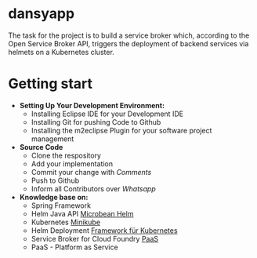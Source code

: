 # dansyapp

The task for the project is to build a service broker which, according to the Open Service Broker API, triggers the deployment of backend services via helmets on a Kubernetes cluster.

# Getting start
  * <b>Setting Up Your Development Environment:</b>
      - Installing Eclipse IDE for your Development IDE
      - Installing Git for pushing Code to Github
      - Installing the m2eclipse Plugin for your software project management
  * <b> Source Code </b>
      - Clone the respository 
      - Add your implementation
      - Commit your change with <i>Comments</i>
      - Push to Github
      - Inform all Contributors over <i> Whatsapp</i>
  * <b>Knowledge base on: </b>
      - Spring Framework
      - Helm Java API [Microbean Helm](https://github.com/microbean/microbean-helm)
      - Kubernetes [Minikube](https://kubernetes.io/docs/setup/minikube/)
      - Helm Deployment [Framework für Kubernetes](https://helm.sh)
      - Service Broker for Cloud Foundry [PaaS](https://www.cloudfoundry.org/the-foundry/apache-brooklyn-service-broker/)
      - PaaS - Platform as Service
